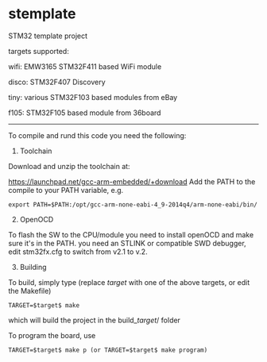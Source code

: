 # stemplate
STM32 template project

targets supported:

wifi: 	EMW3165 STM32F411 based WiFi module

disco: 	STM32F407 Discovery

tiny: 	various STM32F103 based modules from eBay

f105: 	STM32F105 based module from 36board

----------------------

To compile and rund this code you need the following:

1) Toolchain

Download and unzip the toolchain at:

https://launchpad.net/gcc-arm-embedded/+download
Add the PATH to the compile to your PATH variable, e.g.

`export PATH=$PATH:/opt/gcc-arm-none-eabi-4_9-2014q4/arm-none-eabi/bin/`

2) OpenOCD

To flash the SW to the CPU/module you need to install openOCD and make sure it's in the PATH. you need an STLINK or compatible SWD debugger, edit stm32fx.cfg to switch from v2.1 to v.2.

3) Building

To build, simply type (replace $target$ with one of the above targets, or edit the Makefile)

`TARGET=$target$ make`

which will build the project in the build_$target$/ folder

To program the board, use

`TARGET=$target$ make p (or TARGET=$target$ make program)`
